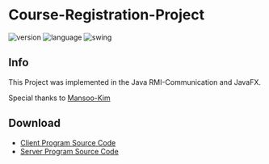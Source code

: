 Course-Registration-Project
===

![version](https://img.shields.io/badge/Version-1.0.0-green.svg)
![language](https://img.shields.io/badge/Language-Java-Orange.svg)
![swing](https://img.shields.io/badge/GUI-JavaFX-Blue.svg)

Info
---
This Project was implemented in the Java RMI-Communication and JavaFX.

Special thanks to [Mansoo-Kim](https://github.com/TwoShot22)

Download
---
- [Client Program Source Code](https://github.com/Jeonghun-Ban/Course-Registration-Project/releases/tag/v1.0)
- [Server Program Source Code](https://github.com/Jeonghun-Ban/Course-Registration-Project-Server/releases/tag/v1.0)
